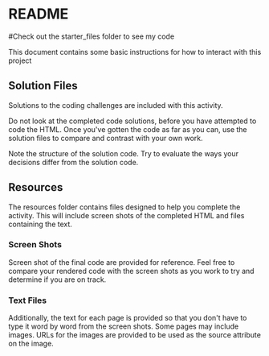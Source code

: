 # README

#Check out the starter_files folder to see my code

This document contains some basic instructions for how to interact with this project

## Solution Files
Solutions to the coding challenges are included with this activity.

Do not look at the completed code solutions, before you have attempted to code the HTML. Once you've gotten the code as far as you can, use the solution files to compare and contrast with your own work.

Note the structure of the solution code. Try to evaluate the ways your decisions differ from the solution code.

## Resources
The resources folder contains files designed to help you complete the activity. This will include screen shots of the completed HTML and files containing the text.

### Screen Shots
Screen shot of the final code are provided for reference. Feel free to compare your rendered code with the screen shots as you work to try and determine if you are on track.

### Text Files
Additionally, the text for each page is provided so that you don't have to type it word by word from the screen shots. Some pages may include images. URLs for the images are provided to be used as the source attribute on the image.
